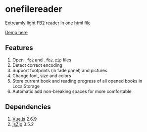# onefilereader
Extreamly light FB2 reader in one html file

[Demo here](https://laughtingman.github.io/onefilereader/index.html)

## Features
1. Open `.fb2` and `.fb2.zip` files
2. Detect correct encoding
3. Support footprints (in fade panel) and pictures
4. Change font, size and colors
5. Store current book and reading progress of all opened books in LocalStorage
6. Automatic add non-breaking spaces for more comfortable

## Dependencies
1. [Vue.js](https://github.com/vuejs/vue) 2.6.9
2. [jsZip](https://github.com/Stuk/jszip) 3.5.2